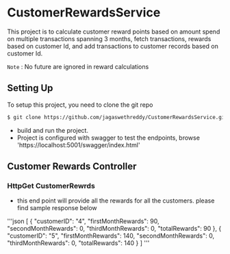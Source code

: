 # CustomerRewardsService

This project is to calculate customer reward points based on amount spend on multiple transactions spanning 3 months, fetch transactions, rewards based on customer Id, and add transactions to customer records based on customer Id. 

`Note` : No future are ignored in reward calculations


## Setting Up

To setup this project, you need to clone the git repo

```sh
$ git clone https://github.com/jagaswethreddy/CustomerRewardsService.git
```

- build and run the project.
- Project is configured with swagger to test the endpoints, browse 'https://localhost:5001/swagger/index.html'

## Customer Rewards Controller
### HttpGet CustomerRewrds
- this end point will provide all the rewards for all the customers. please find sample response below

'''json
[
  {
    "customerID": "4",
    "firstMonthRewards": 90,
    "secondMonthRewards": 0,
    "thirdMonthRewards": 0,
    "totalRewards": 90
  },
  {
    "customerID": "5",
    "firstMonthRewards": 140,
    "secondMonthRewards": 0,
    "thirdMonthRewards": 0,
    "totalRewards": 140
  }
]
'''




